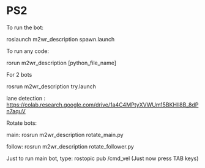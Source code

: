 # PS2

To run the bot:

roslaunch m2wr_description spawn.launch

To run any code:

rorun m2wr_description [python_file_name]

For 2 bots

rosrun m2wr_description try.launch

lane detection : https://colab.research.google.com/drive/1a4C4MPtyXVWUm15BKHll8B_8dPn7aquV

Rotate bots:

main: rosrun m2wr_description rotate_main.py

follow: rosrun m2wr_description rotate_follower.py

Just to run main bot, type:
rostopic pub /cmd_vel (Just now press TAB keys)


